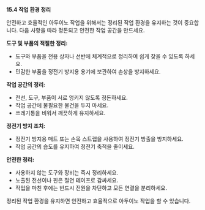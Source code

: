 **15.4 작업 환경 정리**

안전하고 효율적인 아두이노 작업을 위해서는 정리된 작업 환경을 유지하는 것이 중요합니다. 다음 사항을 따라 정돈되고 안전한 작업 공간을 만드세요.

**도구 및 부품의 적절한 정리:**

* 도구와 부품을 전용 상자나 선반에 체계적으로 정리하여 쉽게 찾을 수 있도록 하세요.
* 민감한 부품을 정전기 방지용 용기에 보관하여 손상을 방지하세요.

**작업 공간의 정리:**

* 전선, 도구, 부품이 서로 엉키지 않도록 정돈하세요.
* 작업 공간에 불필요한 물건을 두지 마세요.
* 쓰레기통을 비워서 깨끗하게 유지하세요.

**정전기 방지 조치:**

* 정전기 방지용 매트 또는 손목 스트랩을 사용하여 정전기 방출을 방지하세요.
* 작업 공간의 습도를 유지하여 정전기 축적을 줄이세요.

**안전한 정리:**

* 사용하지 않는 도구와 장비는 즉시 정리하세요.
* 노출된 전선이나 핀은 절연 테이프로 감싸세요.
* 작업을 마친 후에는 반드시 전원을 차단하고 모든 연결을 분리하세요.

정리된 작업 환경을 유지하면 안전하고 효율적으로 아두이노 작업을 할 수 있습니다.